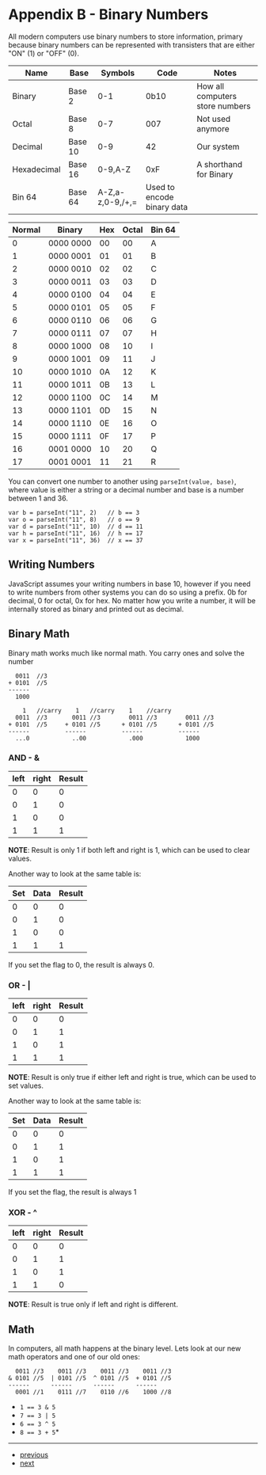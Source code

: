 # Appendix B - Binary Numbers

All modern computers use binary numbers to store information, primary because binary numbers can be represented with transisters that are either "ON" (1) or "OFF" (0).

| Name        | Base    | Symbols | Code | Notes
| ----------- | ------- | ------- | ---- | ----------------------------------
| Binary      | Base 2  | 0-1     | 0b10 | How all computers store numbers
| Octal       | Base 8  | 0-7     | 007  | Not used anymore
| Decimal     | Base 10 | 0-9     | 42   | Our system
| Hexadecimal | Base 16 | 0-9,A-Z | 0xF  | A shorthand for Binary
| Bin 64      | Base 64 | A-Z,a-z,0-9,/+,= | Used to encode binary data


| Normal | Binary    | Hex | Octal | Bin 64
| ------ | --------- | --- | ----- | ------
|  0     | 0000 0000 | 00  | 00    | A
|  1     | 0000 0001 | 01  | 01    | B
|  2     | 0000 0010 | 02  | 02    | C
|  3     | 0000 0011 | 03  | 03    | D
|  4     | 0000 0100 | 04  | 04    | E
|  5     | 0000 0101 | 05  | 05    | F
|  6     | 0000 0110 | 06  | 06    | G
|  7     | 0000 0111 | 07  | 07    | H
|  8     | 0000 1000 | 08  | 10    | I
|  9     | 0000 1001 | 09  | 11    | J
| 10     | 0000 1010 | 0A  | 12    | K
| 11     | 0000 1011 | 0B  | 13    | L
| 12     | 0000 1100 | 0C  | 14    | M
| 13     | 0000 1101 | 0D  | 15    | N
| 14     | 0000 1110 | 0E  | 16    | O
| 15     | 0000 1111 | 0F  | 17    | P
| 16     | 0001 0000 | 10  | 20    | Q
| 17     | 0001 0001 | 11  | 21    | R

You can convert one number to another using `parseInt(value, base)`, where value is either a string or a decimal number and base is a number between 1 and 36.

    var b = parseInt("11", 2)   // b == 3
    var o = parseInt("11", 8)   // o == 9
    var d = parseInt("11", 10)  // d == 11
    var h = parseInt("11", 16)  // h == 17
    var x = parseInt("11", 36)  // x == 37

## Writing Numbers

JavaScript assumes your writing numbers in base 10, however if you need to write numbers from other systems you can do so using a prefix. 0b for decimal, 0 for octal, 0x for hex. No matter how you write a number, it will be internally stored as binary and printed out as decimal.

## Binary Math

Binary math works much like normal math. You carry ones and solve the number

      0011  //3
    + 0101  //5
    ------
      1000
    
        1   //carry    1   //carry    1    //carry
      0011  //3       0011 //3        0011 //3        0011 //3
    + 0101  //5     + 0101 //5      + 0101 //5      + 0101 //5
    ------          ------          ------          ------
      ...0            ..00            .000            1000
      

### AND - &

| left  | right | Result |
| ----- | ----- | ------ |
| 0 | 0 | 0  |
| 0 | 1 | 0  |
| 1 | 0 | 0  |
| 1 | 1 | 1  |

**NOTE**: Result is only 1 if both left and right is 1, which can be used to clear values.

Another way to look at the same table is:

| Set  | Data | Result |
| ---- | ---- | ------ |
| 0 | 0 | 0  |
| 0 | 1 | 0  |
| 1 | 0 | 0  |
| 1 | 1 | 1  |

If you set the flag to 0, the result is always 0.

### OR - |

| left  | right | Result |
| ----- | ----- | ------ |
| 0 | 0 | 0  |
| 0 | 1  | 1   |
| 1  | 0 | 1   |
| 1  | 1  | 1   |

**NOTE**: Result is only true if either left and right is true, which can be used to set values.

Another way to look at the same table is:

| Set | Data | Result |
| --- | ---- | ------ |
| 0 | 0 | 0  |
| 0 | 1 | 1  |
| 1 | 0 | 1  |
| 1 | 1 | 1  |

If you set the flag, the result is always 1

### XOR - ^

| left  | right | Result |
| ----- | ----- | ------ |
| 0 | 0 | 0 |
| 0 | 1 | 1 |
| 1 | 0 | 1 |
| 1 | 1 | 0 |

**NOTE**: Result is true only if left and right is different.

## Math

In computers, all math happens at the binary level. Lets look at our new math operators and one of our old ones:

      0011 //3    0011 //3    0011 //3    0011 //3
    & 0101 //5  | 0101 //5  ^ 0101 //5  + 0101 //5
    ------      ------      ------      ------
      0001 //1    0111 //7    0110 //6    1000 //8

* `1 == 3 & 5`
* `7 == 3 | 5`
* `6 == 3 ^ 5`
* `8 == 3 + 5`*

---
* [previous](a-operators.md)
* [next]()
